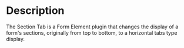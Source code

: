 # Description

The Section Tab is a Form Element plugin that changes the display of a form's sections, originally from top to bottom, to a horizontal tabs type display.

